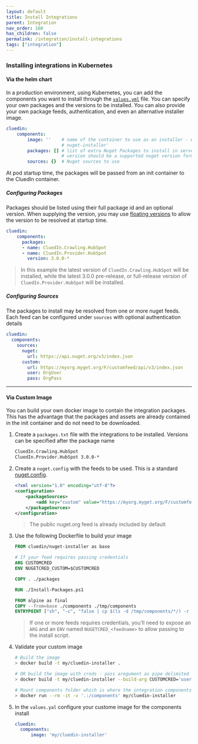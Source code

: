```yaml
---
layout: default
title: Install Integrations
parent: Integration
nav_order: 160
has_children: false
permalink: /integration/install-integrations
tags: ["integration"]
---
```



### Installing integrations in Kubernetes

#### Via the helm chart

In a production environment, using Kubernetes, you can add the components you want to install through the [`values.yml`](../deployment/kubernetes/deployment) file.
You can specify your own packages and the versions to be installed.  You can also provide your own package feeds, authentication, and even an alternative installer image.

```yaml
cluedin:
    components:
        image: ''    # name of the container to use as an installer - will default to 'cluedin
                     # nuget-installer'
        packages: [] # list of extra Nuget Packages to install in server in name, or name/version pairs
                     # version should be a supported nuget version format.
        sources: {}  # Nuget sources to use
```

At pod startup time, the packages will be passed from an init container to the CluedIn container.

##### Configuring Packages

Packages should be listed using their full package id and an optional version.
When supplying the version, you may use [floating versions](https://docs.microsoft.com/en-us/nuget/concepts/dependency-resolution#floating-versions) to allow the version to be resolved at startup time.

```yaml
cluedin:
    components:
      packages:
      - name: CluedIn.Crawling.HubSpot
      - name: CluedIn.Provider.HubSpot
        version: 3.0.0-*
```
> In this example the latest version of `CluedIn.Crawling.HubSpot` will be installed, while the latest 3.0.0 pre-release, or full-release version of `CluedIn.Provider.HubSpot` will be installed.

##### Configuring Sources

The packages to install may be resolved from one or more nuget feeds.
Each feed can be configured under `sources` with optional authentication details

```yaml
cluedin:
  components:
    sources:
      nuget:
        url: https://api.nuget.org/v3/index.json
      custom:
        url: https://myorg.myget.org/F/customfeed/api/v3/index.json
        user: OrgUser
        pass: OrgPass
```

---
#### Via Custom Image

You can build your own docker image to contain the integration packages.  This has the advantage that the packages and assets are already contained in the init container and do not need to be downloaded.

1. Create a `packages.txt` file with the integrations to be installed. Versions can be specified after the package name
    ```txt
    CluedIn.Crawling.HubSpot
    CluedIn.Provider.HubSpot 3.0.0-*
    ```
1. Create a `nuget.config` with the feeds to be used.  This is a standard [nuget.config](https://docs.microsoft.com/en-us/nuget/reference/nuget-config-file).
    ```xml
    <?xml version="1.0" encoding="utf-8"?>
    <configuration>
        <packageSources>
            <add key="custom" value="https://myorg.myget.org/F/customfeed/api/v3/index.json" />
        </packageSources>
    </configuration>
    ```
    > The public nuget.org feed is already included by  default
1. Use the following Dockerfile to build your image
    ```Dockerfile
    FROM cluedin/nuget-installer as base

    # If your feed requires passing credentials
    ARG CUSTOMCRED
    ENV NUGETCRED_CUSTOM=$CUSTOMCRED

    COPY . ./packages

    RUN ./Install-Packages.ps1

    FROM alpine as final
    COPY --from=base ./components ./tmp/components
    ENTRYPOINT ["sh", "-c", "false | cp $(ls -d /tmp/components/*/) -r ./components 2>/dev/null"]
    ```
    > If one or more feeds requires credentials, you'll need to expose an `ARG`
    and an `ENV` named `NUGETCRED_<feedname>` to allow passing to the install script.

4. Validate your custom image
    ```sh
    # Build the image
    > docker build -t my/cluedin-installer .

    # OR build the image with creds - pass aregument as pipe delimited user|password
    > docker build -t my/cluedin-installer --build-arg CUSTOMCRED='user|pass' .

    # Mount components folder which is where the integration components would be placed
    > docker run --rm -it -v '.:/components' my/cluedin-installer
    ```
5. In the `values.yal` configure your custome image for the components install
    ```yaml
    cluedin:
      components:
          image: 'my/cluedin-installer'
    ```